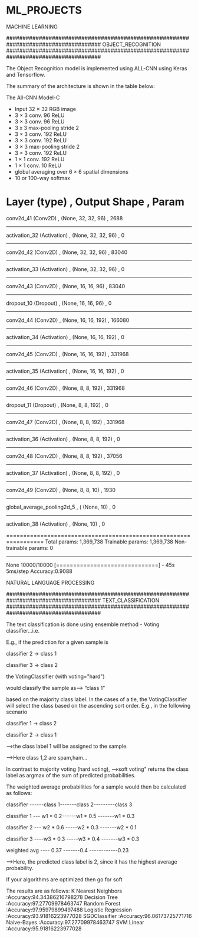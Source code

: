 # ML_PROJECTS
MACHINE LEARNING

#####################################################################################
                         OBJECT_RECOGNITION
#####################################################################################

The Object Recognition model is implemented using ALL-CNN using Keras and Tensorflow. 

The summary of the architecture is shown in the table below:

The All-CNN Model-C

* Input 32 × 32 RGB image
* 3 × 3 conv. 96 ReLU
* 3 × 3 conv. 96 ReLU
* 3 x 3 max-pooling stride 2
* 3 × 3 conv. 192 ReLU
* 3 × 3 conv. 192 ReLU
* 3 × 3 max-pooling stride 2
* 3 × 3 conv. 192 ReLU
* 1 × 1 conv. 192 ReLU
* 1 × 1 conv. 10 ReLU
* global averaging over 6 × 6 spatial dimensions
* 10 or 100-way softmax


Layer (type)   ,              Output Shape    ,          Param    
=================================================================
conv2d_41 (Conv2D)     ,      (None, 32, 32, 96)   ,     2688      
_________________________________________________________________
activation_32 (Activation) ,  (None, 32, 32, 96)   ,     0         
_________________________________________________________________
conv2d_42 (Conv2D)   ,        (None, 32, 32, 96)   ,     83040     
_________________________________________________________________
activation_33 (Activation)  , (None, 32, 32, 96)   ,     0         
_________________________________________________________________
conv2d_43 (Conv2D)        ,   (None, 16, 16, 96)   ,    83040     
_________________________________________________________________
dropout_10 (Dropout)     ,    (None, 16, 16, 96)   ,     0          
_________________________________________________________________
conv2d_44 (Conv2D)        ,   (None, 16, 16, 192)   ,    166080    
_________________________________________________________________
activation_34 (Activation) ,  (None, 16, 16, 192)   ,    0         
_________________________________________________________________
conv2d_45 (Conv2D)         ,  (None, 16, 16, 192)   ,    331968    
_________________________________________________________________
activation_35 (Activation) ,  (None, 16, 16, 192)   ,    0         
_________________________________________________________________
conv2d_46 (Conv2D)         ,  (None, 8, 8, 192)     ,    331968    
_________________________________________________________________
dropout_11 (Dropout)       ,  (None, 8, 8, 192)     ,    0         
_________________________________________________________________
conv2d_47 (Conv2D)        ,   (None, 8, 8, 192)     ,    331968    
_________________________________________________________________
activation_36 (Activation) ,  (None, 8, 8, 192)     ,    0         
_________________________________________________________________
conv2d_48 (Conv2D)        ,   (None, 8, 8, 192)     ,    37056     
_________________________________________________________________
activation_37 (Activation) ,  (None, 8, 8, 192)     ,    0         
_________________________________________________________________
conv2d_49 (Conv2D)        ,   (None, 8, 8, 10)      ,    1930      
_________________________________________________________________
global_average_pooling2d_5 ,  ( (None, 10)            ,    0 
_________________________________________________________________
activation_38 (Activation) ,   (None, 10)            ,    0

=================================================================
Total params: 1,369,738
Trainable params: 1,369,738
Non-trainable params: 0
_________________________________________________________________
None
10000/10000 [==============================] - 45s 5ms/step
Accuracy:0.9088


NATURAL LANGUAGE PROCESSING

#####################################################################################
                         TEXT_CLASSIFICATION
#####################################################################################

The text classification is done using 
ensemble method - Voting classifier...i.e.

E.g., if the prediction for a given sample is

classifier 2 -> class 1

classifier 3 -> class 2

the VotingClassifier (with voting="hard")

would classify the sample as--> “class 1”

based on the majority class label. In the cases of a tie, the VotingClassifier will select the class based on the ascending sort order. E.g., in the following scenario

classifier 1 -> class 2

classifier 2 -> class 1

-->the class label 1 will be assigned to the sample.

-->Here class 1,2 are spam,ham...

In contrast to majority voting (hard voting), -->soft voting" returns the class label as argmax of the sum of predicted probabilities.

The weighted average probabilities for a sample would then be calculated as follows:

classifier ------class 1-------class 2---------class 3

classifier 1 --- w1 * 0.2------w1 * 0.5 -------w1 * 0.3

classifier 2 --- w2 * 0.6 -----w2 * 0.3 -------w2 * 0.1

classifier 3 ----w3 * 0.3 -----w3 * 0.4 -------w3 * 0.3

weighted avg ---- 0.37 -------0.4 ------------0.23

-->Here, the predicted class label is 2, since it has the highest average probability.

If your algorithms are optimized then go for soft

The results are as follows:
K Nearest Neighbors :Accuracy:94.34386216798278
Decision Tree :Accuracy:97.27709978463747
Random Forest :Accuracy:97.95979899497488
Logistic Regression :Accuracy:93.91816223977028
SGDClassifier :Accuracy:96.06173725771716
Naive-Bayes :Accuracy:97.27709978463747
SVM Linear :Accuracy:95.91816223977028




